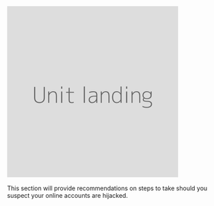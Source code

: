 ![](unit.png "Landing image for the unit")

This section will provide recommendations on steps to take should you suspect your online accounts are hijacked.